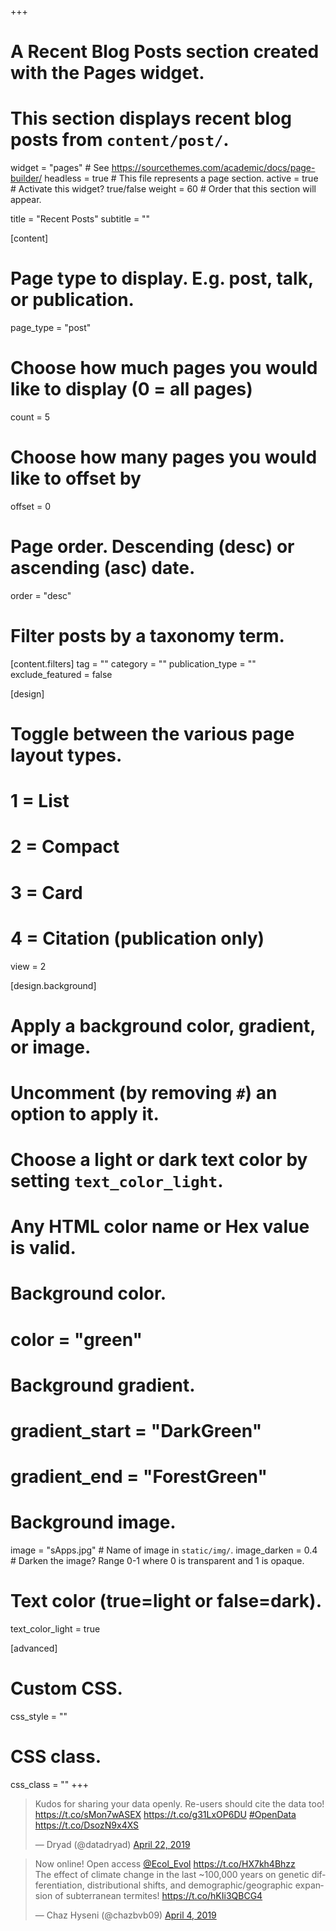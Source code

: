 +++
# A Recent Blog Posts section created with the Pages widget.
# This section displays recent blog posts from `content/post/`.

widget = "pages"  # See https://sourcethemes.com/academic/docs/page-builder/
headless = true  # This file represents a page section.
active = true  # Activate this widget? true/false
weight = 60  # Order that this section will appear.

title = "Recent Posts"
subtitle = ""

[content]
  # Page type to display. E.g. post, talk, or publication.
  page_type = "post"
  
  # Choose how much pages you would like to display (0 = all pages)
  count = 5
  
  # Choose how many pages you would like to offset by
  offset = 0

  # Page order. Descending (desc) or ascending (asc) date.
  order = "desc"

  # Filter posts by a taxonomy term.
  [content.filters]
    tag = ""
    category = ""
    publication_type = ""
    exclude_featured = false
  
[design]
  # Toggle between the various page layout types.
  #   1 = List
  #   2 = Compact
  #   3 = Card
  #   4 = Citation (publication only)
  view = 2
  
[design.background]
  # Apply a background color, gradient, or image.
  #   Uncomment (by removing `#`) an option to apply it.
  #   Choose a light or dark text color by setting `text_color_light`.
  #   Any HTML color name or Hex value is valid.

  # Background color.
  # color = "green"
  
  # Background gradient.
  # gradient_start = "DarkGreen"
  # gradient_end = "ForestGreen"
  
  # Background image.
   image = "sApps.jpg"  # Name of image in `static/img/`.
   image_darken = 0.4  # Darken the image? Range 0-1 where 0 is transparent and 1 is opaque.

  # Text color (true=light or false=dark).
   text_color_light = true  
  
[advanced]
 # Custom CSS. 
 css_style = ""
 
 # CSS class.
 css_class = ""
+++
<blockquote class="twitter-tweet" data-lang="en"><p lang="en" dir="ltr">Kudos for sharing your data openly. Re-users should cite the data too! <a href="https://t.co/sMon7wASEX">https://t.co/sMon7wASEX</a> <a href="https://t.co/g31LxOP6DU">https://t.co/g31LxOP6DU</a>  <a href="https://twitter.com/hashtag/OpenData?src=hash&amp;ref_src=twsrc%5Etfw">#OpenData</a> <a href="https://t.co/DsozN9x4XS">https://t.co/DsozN9x4XS</a></p>&mdash; Dryad (@datadryad) <a href="https://twitter.com/datadryad/status/1120322745340956673?ref_src=twsrc%5Etfw">April 22, 2019</a></blockquote>
<script async src="https://platform.twitter.com/widgets.js" charset="utf-8"></script>

<blockquote class="twitter-tweet" data-lang="en"><p lang="en" dir="ltr">Now online! Open access <a href="https://twitter.com/Ecol_Evol?ref_src=twsrc%5Etfw">@Ecol_Evol</a> <a href="https://t.co/HX7kh4Bhzz">https://t.co/HX7kh4Bhzz</a><br>The effect of climate change in the last ~100,000 years on genetic differentiation, distributional shifts, and demographic/geographic expansion of subterranean termites! <a href="https://t.co/hKIi3QBCG4">https://t.co/hKIi3QBCG4</a></p>&mdash; Chaz Hyseni (@chazbvb09) <a href="https://twitter.com/chazbvb09/status/1113851625184145409?ref_src=twsrc%5Etfw">April 4, 2019</a></blockquote>
<script async src="https://platform.twitter.com/widgets.js" charset="utf-8"></script>
